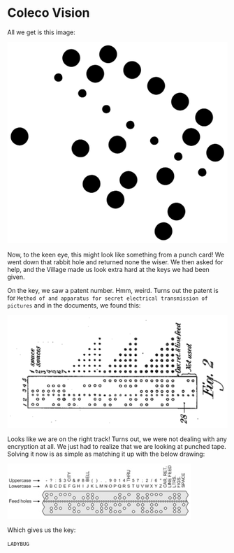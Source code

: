 # Coleco Vision

All we get is this image:

![ColecoVision](./colecovisionpuzz-black.png)

Now, to the keen eye, this might look like something from a punch card! We went down that rabbit hole and returned none the wiser. We then asked for help, and the Village made us look extra hard at the keys we had been given.

On the key, we saw a patent number. Hmm, weird. Turns out the patent is for ``Method of and apparatus for secret electrical transmission of pictures`` and in the documents, we found this:

![patent screenshot](./patent.png)

Looks like we are on the right track! Turns out, we were not dealing with any encryption at all. We just had to realize that we are looking at punched tape. Solving it now is as simple as matching it up with the below drawing:

![Tape punch alphabet](./tapepunchalpha.jpg)

Which gives us the key:

``LADYBUG``
